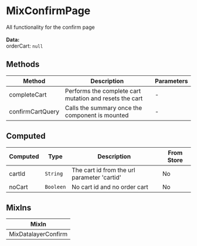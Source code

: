 # MixConfirmPage

All functionality for the confirm page<br><br> **Data:**<br> orderCart: `null`<br>

## Methods

<!-- @vuese:MixConfirmPage:methods:start -->
|Method|Description|Parameters|
|---|---|---|
|completeCart|Performs the complete cart mutation and resets the cart|-|
|confirmCartQuery|Calls the summary once the component is mounted|-|

<!-- @vuese:MixConfirmPage:methods:end -->


## Computed

<!-- @vuese:MixConfirmPage:computed:start -->
|Computed|Type|Description|From Store|
|---|---|---|---|
|cartId|`String`|The cart id from the url parameter 'cartid'|No|
|noCart|`Booleen`|No cart id and no order cart|No|

<!-- @vuese:MixConfirmPage:computed:end -->


## MixIns

<!-- @vuese:MixConfirmPage:mixIns:start -->
|MixIn|
|---|
|MixDatalayerConfirm|

<!-- @vuese:MixConfirmPage:mixIns:end -->



